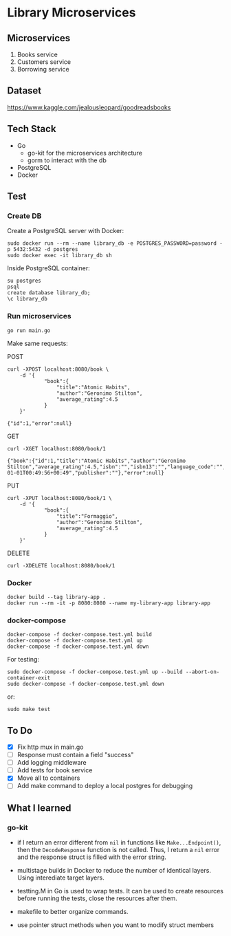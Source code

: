 # Library Microservices

## Microservices
1. Books service
2. Customers service
3. Borrowing service 

## Dataset
https://www.kaggle.com/jealousleopard/goodreadsbooks

## Tech Stack
- Go
    - go-kit for the microservices architecture
    - gorm to interact with the db
- PostgreSQL
- Docker

## Test

### Create DB
Create a PostgreSQL server with Docker:
```
sudo docker run --rm --name library_db -e POSTGRES_PASSWORD=password -p 5432:5432 -d postgres
sudo docker exec -it library_db sh
```

Inside PostgreSQL container:
```
su postgres
psql
create database library_db;
\c library_db
```

### Run microservices
```
go run main.go
```

Make same requests:

POST
```
curl -XPOST localhost:8080/book \
    -d '{
            "book":{
                "title":"Atomic Habits",
                "author":"Geronimo Stilton",
                "average_rating":4.5
            }
    }'

{"id":1,"error":null}
```

GET
```
curl -XGET localhost:8080/book/1

{"book":{"id":1,"title":"Atomic Habits","author":"Geronimo Stilton","average_rating":4.5,"isbn":"","isbn13":"","language_code":"","num_pages":0,"ratings_count":0,"text_reviews_count":0,"publication_date":"0001-01-01T00:49:56+00:49","publisher":""},"error":null}
```

PUT
```
curl -XPUT localhost:8080/book/1 \
    -d '{
            "book":{
                "title":"Formaggio",
                "author":"Geronimo Stilton",
                "average_rating":4.5
            }
    }'
```

DELETE
```
curl -XDELETE localhost:8080/book/1
```

### Docker
```
docker build --tag library-app .
docker run --rm -it -p 8080:8080 --name my-library-app library-app
```

### docker-compose
```
docker-compose -f docker-compose.test.yml build
docker-compose -f docker-compose.test.yml up
docker-compose -f docker-compose.test.yml down
```

For testing:
```
sudo docker-compose -f docker-compose.test.yml up --build --abort-on-container-exit
sudo docker-compose -f docker-compose.test.yml down
```
or:
```
sudo make test 
```

## To Do

- [x] Fix http mux in main.go
- [ ] Response must contain a field "success"
- [ ] Add logging middleware
- [ ] Add tests for book service
- [x] Move all to containers
- [ ] Add make command to deploy a local postgres for debugging

## What I learned

### go-kit
- if I return an error different from `nil` in functions like `Make...Endpoint()`,
  then the `DecodeResponse` function is not called. Thus, I return a `nil` error
  and the response struct is filled with the error string.

- multistage builds in Docker to reduce the number of identical layers.
  Using interediate target layers.

- testting.M in Go is used to wrap tests. It can be used to create resources
  before running the tests, close the resources after them.

- makefile to better organize commands.

- use pointer struct methods when you want to modify struct members